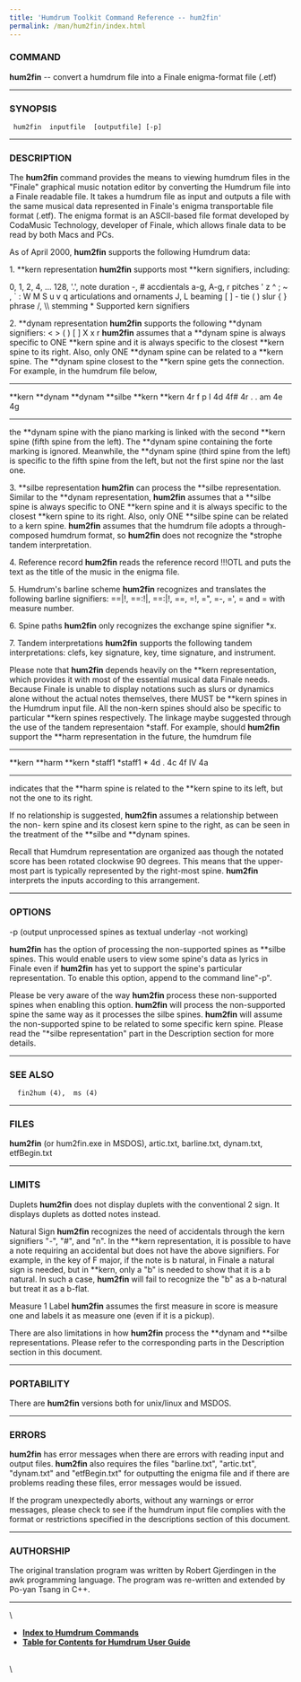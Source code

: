 ```yaml
---
title: 'Humdrum Toolkit Command Reference -- hum2fin'
permalink: /man/hum2fin/index.html
---
```



### COMMAND

**hum2fin** \-- convert a humdrum file into a Finale enigma-format file
(.etf)

------------------------------------------------------------------------

### SYNOPSIS

` hum2fin  inputfile  [outputfile] [-p]`

------------------------------------------------------------------------

### DESCRIPTION

The **hum2fin** command provides the means to viewing humdrum files in
the \"Finale\" graphical music notation editor by converting the Humdrum
file into a Finale readable file. It takes a humdrum file as input and
outputs a file with the same musical data represented in Finale\'s
enigma transportable file format (.etf). The enigma format is an
ASCII-based file format developed by CodaMusic Technology, developer of
Finale, which allows finale data to be read by both Macs and PCs.

As of April 2000, **hum2fin** supports the following Humdrum data:

1\. \*\*kern representation **hum2fin** supports most \*\*kern
signifiers, including:

0, 1, 2, 4, \... 128, \'.\', note duration -, \# accdientals a-g, A-g, r
pitches \' z \^ ; \~ , \` : W M S u v q articulations and ornaments J, L
beaming \[ \] - tie ( ) slur { } phrase /, \\\\ stemming \* Supported
kern signifiers

2\. \*\*dynam representation **hum2fin** supports the following \*\*dynam
signifiers: \< \> ( ) \[ \] X x r **hum2fin** assumes that a \*\*dynam
spine is always specific to ONE \*\*kern spine and it is always specific
to the closest \*\*kern spine to its right. Also, only ONE \*\*dynam
spine can be related to a \*\*kern spine. The \*\*dynam spine closest to
the \*\*kern spine gets the connection. For example, in the humdrum file
below,

  ---------- ----------- ----------- ----------- ---------- ----------
  \*\*kern   \*\*dynam   \*\*dynam   \*\*silbe   \*\*kern   \*\*kern
  4r         f           p           I           4d         4f\#
  4r         .           .           am          4e         4g
  ---------- ----------- ----------- ----------- ---------- ----------

the \*\*dynam spine with the piano marking is linked with the second
\*\*kern spine (fifth spine from the left). The \*\*dynam spine
containing the forte marking is ignored. Meanwhile, the \*\*dynam spine
(third spine from the left) is specific to the fifth spine from the
left, but not the first spine nor the last one.

3\. \*\*silbe representation **hum2fin** can process the \*\*silbe
representation. Similar to the \*\*dynam representation, **hum2fin**
assumes that a \*\*silbe spine is always specific to ONE \*\*kern spine
and it is always specific to the closest \*\*kern spine to its right.
Also, only ONE \*\*silbe spine can be related to a kern spine.
**hum2fin** assumes that the humdrum file adopts a through-composed
humdrum format, so **hum2fin** does not recognize the \*strophe tandem
interpretation.

4\. Reference record **hum2fin** reads the reference record !!!OTL and
puts the text as the title of the music in the enigma file.

5\. Humdrum\'s barline scheme **hum2fin** recognizes and translates the
following barline signifiers: ==\|!, ==:!\|, ==:\|!, ==, =!, =\", =-,
=\', = and = with measure number.

6\. Spine paths **hum2fin** only recognizes the exchange spine signifier
\*x.

7\. Tandem interpretations **hum2fin** supports the following tandem
interpretations: clefs, key signature, key, time signature, and
instrument.

Please note that **hum2fin** depends heavily on the \*\*kern
representation, which provides it with most of the essential musical
data Finale needs. Because Finale is unable to display notations such as
slurs or dynamics alone without the actual notes themselves, there MUST
be \*\*kern spines in the Humdrum input file. All the non-kern spines
should also be specific to particular \*\*kern spines respectively. The
linkage maybe suggested through the use of the tandem representaion
\*staff. For example, should **hum2fin** support the \*\*harm
representation in the future, the humdrum file

  ---------- ---------- ----------
  \*\*kern   \*\*harm   \*\*kern
  \*staff1   \*staff1   \*
  4d         .          4c
  4f         IV         4a
  ---------- ---------- ----------

indicates that the \*\*harm spine is related to the \*\*kern spine to
its left, but not the one to its right.

If no relationship is suggested, **hum2fin** assumes a relationship
between the non- kern spine and its closest kern spine to the right, as
can be seen in the treatment of the \*\*silbe and \*\*dynam spines.

Recall that Humdrum representation are organized aas though the notated
score has been rotated clockwise 90 degrees. This means that the
upper-most part is typically represented by the right-most spine.
**hum2fin** interprets the inputs according to this arrangement.

------------------------------------------------------------------------

### OPTIONS

-p (output unprocessed spines as textual underlay -not working)

**hum2fin** has the option of processing the non-supported spines as
\*\*silbe spines. This would enable users to view some spine\'s data as
lyrics in Finale even if **hum2fin** has yet to support the spine\'s
particular representation. To enable this option, append to the command
line\"-p\".

Please be very aware of the way **hum2fin** process these non-supported
spines when enabling this option. **hum2fin** will process the
non-supported spine the same way as it processes the silbe spines.
**hum2fin** will assume the non-supported spine to be related to some
specific kern spine. Please read the \"\*silbe representation\" part in
the Description section for more details.

------------------------------------------------------------------------

### SEE ALSO

`  fin2hum (4),  ms (4)`

------------------------------------------------------------------------

### FILES

**hum2fin** (or hum2fin.exe in MSDOS), artic.txt, barline.txt,
dynam.txt, etfBegin.txt

------------------------------------------------------------------------

### LIMITS

Duplets **hum2fin** does not display duplets with the conventional 2
sign. It displays duplets as dotted notes instead.

Natural Sign **hum2fin** recognizes the need of accidentals through the
kern signifiers \"-\", \"\#\", and \"n\". In the \*\*kern
representation, it is possible to have a note requiring an accidental
but does not have the above signifiers. For example, in the key of F
major, if the note is b natural, in Finale a natural sign is needed, but
in \*\*kern, only a \"b\" is needed to show that it is a b natural. In
such a case, **hum2fin** will fail to recognize the \"b\" as a b-natural
but treat it as a b-flat.

Measure 1 Label **hum2fin** assumes the first measure in score is
measure one and labels it as measure one (even if it is a pickup).

There are also limitations in how **hum2fin** process the \*\*dynam and
\*\*silbe representations. Please refer to the corresponding parts in
the Description section in this document.

------------------------------------------------------------------------

### PORTABILITY

There are **hum2fin** versions both for unix/linux and MSDOS.

------------------------------------------------------------------------

### ERRORS

**hum2fin** has error messages when there are errors with reading input
and output files. **hum2fin** also requires the files \"barline.txt\",
\"artic.txt\", \"dynam.txt\" and \"etfBegin.txt\" for outputting the
enigma file and if there are problems reading these files, error
messages would be issued.

If the program unexpectedly aborts, without any warnings or error
messages, please check to see if the humdrum input file complies with
the format or restrictions specified in the descriptions section of this
document.

------------------------------------------------------------------------

### AUTHORSHIP

The original translation program was written by Robert Gjerdingen in the
awk programming language. The program was re-written and extended by
Po-yan Tsang in C++.

------------------------------------------------------------------------

\

-   [**Index to Humdrum Commands**](../commands.toc.html)
-   [**Table for Contents for Humdrum User Guide**](../guide.toc.html)

\
\
